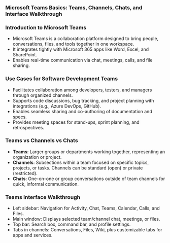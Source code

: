 ### Microsoft Teams Basics: Teams, Channels, Chats, and Interface Walkthrough



### Introduction to Microsoft Teams

* Microsoft Teams is a collaboration platform designed to bring people, conversations, files, and tools together in one workspace.
* It integrates tightly with Microsoft 365 apps like Word, Excel, and SharePoint.
* Enables real-time communication via chat, meetings, calls, and file sharing.


### Use Cases for Software Development Teams

* Facilitates collaboration among developers, testers, and managers through organized channels.
* Supports code discussions, bug tracking, and project planning with integrations (e.g., Azure DevOps, GitHub).
* Enables seamless sharing and co-authoring of documentation and specs.
* Provides meeting spaces for stand-ups, sprint planning, and retrospectives.


### Teams vs Channels vs Chats

* **Teams**: Larger groups or departments working together, representing an organization or project.
* **Channels**: Subsections within a team focused on specific topics, projects, or tasks. Channels can be standard (open) or private (restricted).
* **Chats**: One-on-one or group conversations outside of team channels for quick, informal communication.


### Teams Interface Walkthrough

* Left sidebar: Navigation for Activity, Chat, Teams, Calendar, Calls, and Files.
* Main window: Displays selected team/channel chat, meetings, or files.
* Top bar: Search box, command bar, and profile settings.
* Tabs in channels: Conversations, Files, Wiki, plus customizable tabs for apps and services.

